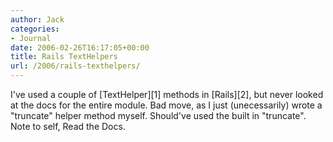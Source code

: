 ```yaml
---
author: Jack
categories:
- Journal
date: 2006-02-26T16:17:05+00:00
title: Rails TextHelpers
url: /2006/rails-texthelpers/
---
```


I've used a couple of \[TextHelper\]\[1\] methods in \[Rails\]\[2\], but never looked at the docs for the entire module. Bad move, as I just (unecessarily) wrote a "truncate" helper method myself. Should've used the built in "truncate". Note to self, Read the Docs. 

[1]: <http://api.rubyonrails.com/classes/ActionView/Helpers/TextHelper.html> 

[2]: <http://www.rubyonrails.org>